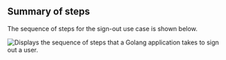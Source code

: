 ## Summary of steps

The sequence of steps for the sign-out use case is shown below.

<div class="common-image-format">

![Displays the sequence of steps that a Golang application takes to sign out a user.](/img/oie-embedded-sdk/oie-embedded-sdk-go-use-case-simple-sign-out-seq.png)

</div>
